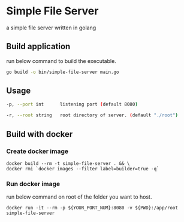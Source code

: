 # Simple File Server

a simple file server written in golang

## Build application 

run below command to build the executable.

```bash
go build -o bin/simple-file-server main.go 
```

## Usage

```bash
-p, --port int      listening port (default 8080)

-r, --root string   root directory of server. (default "./root")
```

## Build with docker

### Create docker image

```
docker build --rm -t simple-file-server . && \
docker rmi `docker images --filter label=builder=true -q`
```

### Run docker image

run below command on root of the folder you want to host.

```
docker run -it --rm -p ${YOUR_PORT_NUM}:8080 -v ${PWD}:/app/root simple-file-server
```

